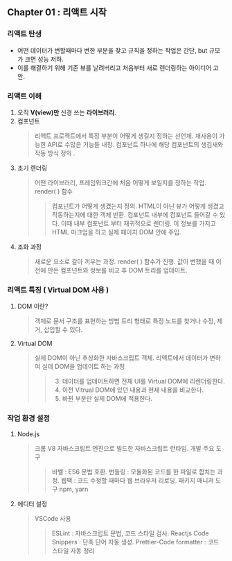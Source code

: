 ## Chapter 01 : 리액트 시작

### 리액트 탄생

- 어떤 데이터가 변할때마다 변한 부분을 찾고 규칙을 정하는 작업은 간단, but 규모가 크면 성능 저하.
- 이를 해결하기 위해 기존 뷰를 날려버리고 처음부터 새로 렌더링하는 아이디어 고안.

### 리액트 이해

1. 오직 **V(view)만** 신경 쓰는 **라이브러리**.
2. 컴포넌트
   > 리액트 프로젝트에서 특정 부분이 어떻게 생길지 정하는 선언체.
   > 재사용이 가능한 API로 수많은 기능들 내장.
   > 컴포넌트 하나에 해당 컴포넌트의 생김새와 작동 방식 정의 .
3. 초기 렌더링
   > 어떤 라이브러리, 프레임워크간에 처음 어떻게 보일지를 정하는 작업.
   > render( ) 함수
   >
   > > 컴포넌트가 어떻게 생겼는지 정의.
   > > HTML이 아닌 뷰가 어떻게 생겼고 작동하는지에 대한 객체 반환.
   > > 컴포넌트 내부에 컴포넌트 들어갈 수 있다. 이때 내부 컴포넌트 부터 재귀적으로 렌더링.
   > > 이 정보를 가지고 HTML 마크업을 하고 실제 페이지 DOM 안에 주입.
4. 조화 과정
   > 새로운 요소로 갈아 끼우는 과정. render( ) 함수가 진행.
   > 값이 변했을 때 이전에 만든 컴포넌트와 정보를 비교 후 DOM 트리를 업데이트.

### 리액트 특징 ( Virtual DOM 사용 )

1. DOM 이란?
   > 객체로 문서 구조를 표현하는 방법
   > 트리 형태로 특정 노드를 찾거나 수정, 제거, 삽입할 수 있다.
2. Virtual DOM
   > 실제 DOM이 아닌 추상화한 자바스크립트 객체.
   > 리액트에서 데이터가 변하여 실데 DOM을 업데이트 하는 과정
   >
   > > 3. 데이터를 업데이트하면 전체 UI를 Virtual DOM에 리렌더링한다.
   > > 4. 이전 Vitrual DOM에 있던 내용과 현재 내용을 비교한다.
   > > 5. 바뀐 부분만 실제 DOM에 적용한다.

### 작업 환경 설정

1. Node.js
   > 크롬 V8 자바스크립트 엔진으로 빌드한 자바스크립트 런타임.
   > 개발 주요 도구
   >
   > > 바벨 : ES6 문법 호환.
   > > 번들링 : 모듈화된 코드를 한 파일로 합치는 과정.
   > > 웹팩 : 코드 수정할 때마다 웹 브라우저 리로딩.
   > > 패키지 매니저 도구
   > > npm, yarn
2. 에디터 설정
   > VSCode 사용
   >
   > > ESLint : 자바스크립트 문법, 코드 스타일 검사.
   > > Reactjs Code Snippers : 단축 단어 자동 생성.
   > > Prettier-Code formatter : 코드 스타일 자동 정리
